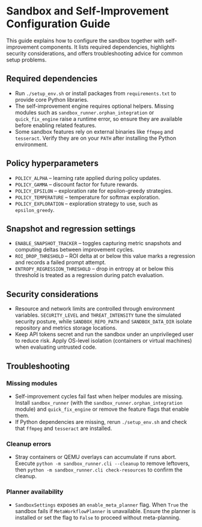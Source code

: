 # Sandbox and Self-Improvement Configuration Guide

This guide explains how to configure the sandbox together with self-improvement components.
It lists required dependencies, highlights security considerations, and offers troubleshooting
advice for common setup problems.

## Required dependencies
- Run `./setup_env.sh` or install packages from `requirements.txt` to provide core Python libraries.
- The self-improvement engine requires optional helpers. Missing modules such as
  `sandbox_runner.orphan_integration` or `quick_fix_engine` raise a runtime
  error, so ensure they are available before enabling related features.
- Some sandbox features rely on external binaries like `ffmpeg` and `tesseract`.
  Verify they are on your `PATH` after installing the Python environment.

## Policy hyperparameters
- `POLICY_ALPHA` – learning rate applied during policy updates.
- `POLICY_GAMMA` – discount factor for future rewards.
- `POLICY_EPSILON` – exploration rate for epsilon-greedy strategies.
- `POLICY_TEMPERATURE` – temperature for softmax exploration.
- `POLICY_EXPLORATION` – exploration strategy to use, such as `epsilon_greedy`.

## Snapshot and regression settings
- `ENABLE_SNAPSHOT_TRACKER` – toggles capturing metric snapshots and computing
  deltas between improvement cycles.
- `ROI_DROP_THRESHOLD` – ROI delta at or below this value marks a regression
  and records a failed prompt attempt.
- `ENTROPY_REGRESSION_THRESHOLD` – drop in entropy at or below this threshold
  is treated as a regression during patch evaluation.

## Security considerations
- Resource and network limits are controlled through environment variables.
  `SECURITY_LEVEL` and `THREAT_INTENSITY` tune the simulated security posture,
  while `SANDBOX_REPO_PATH` and `SANDBOX_DATA_DIR` isolate repository and
  metrics storage locations.
- Keep API tokens secret and run the sandbox under an unprivileged user to
  reduce risk. Apply OS-level isolation (containers or virtual machines) when
  evaluating untrusted code.

## Troubleshooting
### Missing modules
- Self-improvement cycles fail fast when helper modules are missing. Install
  `sandbox_runner` (with the `sandbox_runner.orphan_integration` module) and
  `quick_fix_engine` or remove the feature flags that enable them.
- If Python dependencies are missing, rerun `./setup_env.sh` and check that
  `ffmpeg` and `tesseract` are installed.

### Cleanup errors
- Stray containers or QEMU overlays can accumulate if runs abort. Execute
  `python -m sandbox_runner.cli --cleanup` to remove leftovers, then
  `python -m sandbox_runner.cli check-resources` to confirm the cleanup.

### Planner availability
- `SandboxSettings` exposes an `enable_meta_planner` flag. When `True` the
  sandbox fails if `MetaWorkflowPlanner` is unavailable. Ensure the planner is
  installed or set the flag to `False` to proceed without meta-planning.

